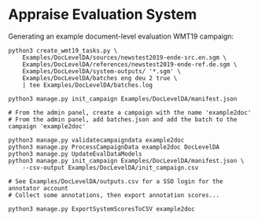 # Appraise Evaluation System

Generating an example document-level evaluation WMT19 campaign:

    python3 create_wmt19_tasks.py \
        Examples/DocLevelDA/sources/newstest2019-ende-src.en.sgm \
        Examples/DocLevelDA/references/newstest2019-ende-ref.de.sgm \
        Examples/DocLevelDA/system-outputs/ '*.sgm' \
        Examples/DocLevelDA/batches eng deu 2 true \
        | tee Examples/DocLevelDA/batches.log

    python3 manage.py init_campaign Examples/DocLevelDA/manifest.json

    # From the admin panel, create a campaign with the name 'example2doc'
    # From the admin panel, add batches.json and add the batch to the campaign 'example2doc'

    python3 manage.py validatecampaigndata example2doc
    python3 manage.py ProcessCampaignData example2doc DocLevelDA
    python3 manage.py UpdateEvalDataModels
    python3 manage.py init_campaign Examples/DocLevelDA/manifest.json \
        --csv-output Examples/DocLevelDA/init_campaign.csv

    # See Examples/DocLevelDA/outputs.csv for a SSO login for the annotator account
    # Collect some annotations, then export annotation scores...

    python3 manage.py ExportSystemScoresToCSV example2doc
